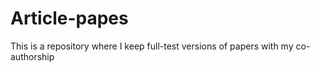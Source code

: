 # Article-papes

This is a repository where I keep full-test versions of papers with my co-authorship
